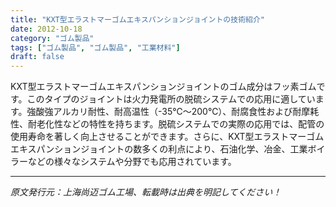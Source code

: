 ```yaml
---
title: "KXT型エラストマーゴムエキスパンションジョイントの技術紹介"
date: 2012-10-18
category: "ゴム製品"
tags: ["ゴム製品", "ゴム製品", "工業材料"]
draft: false
---
```


KXT型エラストマーゴムエキスパンションジョイントのゴム成分はフッ素ゴムです。このタイプのジョイントは火力発電所の脱硫システムでの応用に適しています。強酸強アルカリ耐性、耐高温性（-35℃～200℃）、耐腐食性および耐摩耗性、耐老化性などの特性を持ちます。脱硫システムでの実際の応用では、配管の使用寿命を著しく向上させることができます。さらに、KXT型エラストマーゴムエキスパンションジョイントの数多くの利点により、石油化学、冶金、工業ボイラーなどの様々なシステムや分野でも応用されています。

---

*原文発行元：上海尚迈ゴム工場、転載時は出典を明記してください！*
